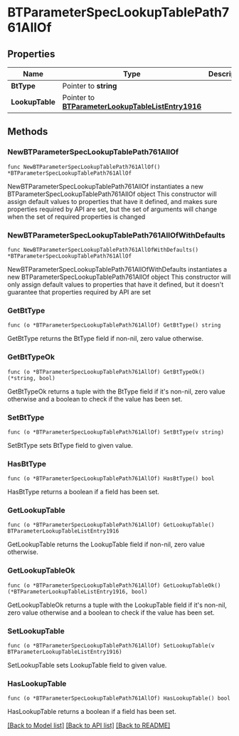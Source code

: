 # BTParameterSpecLookupTablePath761AllOf

## Properties

Name | Type | Description | Notes
------------ | ------------- | ------------- | -------------
**BtType** | Pointer to **string** |  | [optional] 
**LookupTable** | Pointer to [**BTParameterLookupTableListEntry1916**](BTParameterLookupTableListEntry1916.md) |  | [optional] 

## Methods

### NewBTParameterSpecLookupTablePath761AllOf

`func NewBTParameterSpecLookupTablePath761AllOf() *BTParameterSpecLookupTablePath761AllOf`

NewBTParameterSpecLookupTablePath761AllOf instantiates a new BTParameterSpecLookupTablePath761AllOf object
This constructor will assign default values to properties that have it defined,
and makes sure properties required by API are set, but the set of arguments
will change when the set of required properties is changed

### NewBTParameterSpecLookupTablePath761AllOfWithDefaults

`func NewBTParameterSpecLookupTablePath761AllOfWithDefaults() *BTParameterSpecLookupTablePath761AllOf`

NewBTParameterSpecLookupTablePath761AllOfWithDefaults instantiates a new BTParameterSpecLookupTablePath761AllOf object
This constructor will only assign default values to properties that have it defined,
but it doesn't guarantee that properties required by API are set

### GetBtType

`func (o *BTParameterSpecLookupTablePath761AllOf) GetBtType() string`

GetBtType returns the BtType field if non-nil, zero value otherwise.

### GetBtTypeOk

`func (o *BTParameterSpecLookupTablePath761AllOf) GetBtTypeOk() (*string, bool)`

GetBtTypeOk returns a tuple with the BtType field if it's non-nil, zero value otherwise
and a boolean to check if the value has been set.

### SetBtType

`func (o *BTParameterSpecLookupTablePath761AllOf) SetBtType(v string)`

SetBtType sets BtType field to given value.

### HasBtType

`func (o *BTParameterSpecLookupTablePath761AllOf) HasBtType() bool`

HasBtType returns a boolean if a field has been set.

### GetLookupTable

`func (o *BTParameterSpecLookupTablePath761AllOf) GetLookupTable() BTParameterLookupTableListEntry1916`

GetLookupTable returns the LookupTable field if non-nil, zero value otherwise.

### GetLookupTableOk

`func (o *BTParameterSpecLookupTablePath761AllOf) GetLookupTableOk() (*BTParameterLookupTableListEntry1916, bool)`

GetLookupTableOk returns a tuple with the LookupTable field if it's non-nil, zero value otherwise
and a boolean to check if the value has been set.

### SetLookupTable

`func (o *BTParameterSpecLookupTablePath761AllOf) SetLookupTable(v BTParameterLookupTableListEntry1916)`

SetLookupTable sets LookupTable field to given value.

### HasLookupTable

`func (o *BTParameterSpecLookupTablePath761AllOf) HasLookupTable() bool`

HasLookupTable returns a boolean if a field has been set.


[[Back to Model list]](../README.md#documentation-for-models) [[Back to API list]](../README.md#documentation-for-api-endpoints) [[Back to README]](../README.md)


